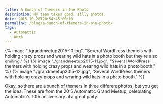 ```yaml
---
title: A Bunch of Themers in One Photo
description: My team takes good, silly photos.
date: 2015-10-28T20:54:45+00:00
permalink: /blog/a-bunch-of-themers-in-one-photo/
tags:
  - Automattic
  - Work
---
```


{% image "./grandmeetup2015-10.jpg", "Several WordPress themers with holding crazy props and wearing wild hats in a photo booth but they're also smiling." %}
{% image "./grandmeetup2015-11.jpg", "Several WordPress themers with holding crazy props and wearing wild hats in a photo booth." %}
{% image "./grandmeetup2015-12.jpg", "Several WordPress themers with holding crazy props and wearing wild hats in a photo booth." %}

Okay, so there are a bunch of themers in three different photos, but you get the idea. These are from the 2015 Automattic Grand Meetup, celebrating Automattic's 10th anniversary at a great party.
